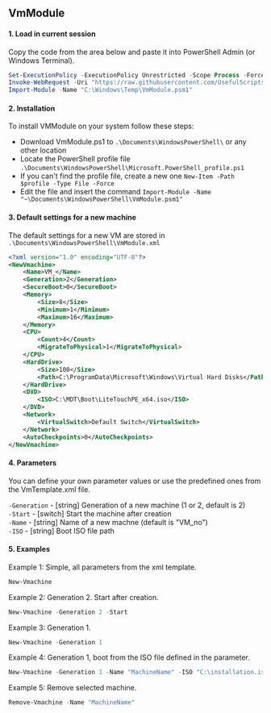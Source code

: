 ## VmModule

#### 1. Load in current session

Copy the code from the area below and paste it into PowerShell Admin (or Windows Terminal).

```powershell
Set-ExecutionPolicy -ExecutionPolicy Unrestricted -Scope Process -Force
Invoke-WebRequest -Uri "https://raw.githubusercontent.com/UsefulScripts01/PsModules/main/VmModule.psm1" -OutFile "C:\Windows\Temp\VmModule.psm1"
Import-Module -Name "C:\Windows\Temp\VmModule.psm1"
```


#### 2. Installation

To install VMModule on your system follow these steps:
- Download VmModule.ps1 to `.\Documents\WindowsPowerShell\` or any other location
- Locate the PowerShell profile file `.\Documents\WindowsPowerShell\Microsoft.PowerShell_profile.ps1`
- If you can't find the profile file, create a new one `New-Item -Path $profile -Type File -Force`
- Edit the file and insert the command `Import-Module -Name "~\Documents\WindowsPowerShell\VmModule.psm1"`


#### 3. Default settings for a new machine

The default settings for a new VM are stored in `.\Documents\WindowsPowerShell\VmModule.xml`

```xml
<?xml version="1.0" encoding="UTF-8"?>
<NewVmachine>
    <Name>VM_</Name>
    <Generation>2</Generation>
    <SecureBoot>0</SecureBoot>
    <Memory>
        <Size>8</Size>
        <Minimum>1</Minimum>
        <Maximum>16</Maximum>
    </Memory>
    <CPU>
        <Count>4</Count>
        <MigrateToPhysical>1</MigrateToPhysical>
    </CPU>
    <HardDrive>
        <Size>100</Size>
        <Path>C:\ProgramData\Microsoft\Windows\Virtual Hard Disks</Path>
    </HardDrive>
    <DVD>
        <ISO>C:\MDT\Boot\LiteTouchPE_x64.iso</ISO>
    </DVD>
    <Network>
        <VirtualSwitch>Default Switch</VirtualSwitch>
    </Network>
    <AutoCheckpoints>0</AutoCheckpoints>
</NewVmachine>
```

#### 4. Parameters

You can define your own parameter values or use the predefined ones from the VmTemplate.xml file.

`-Generation` - [string] Generation of a new machine (1 or 2, default is 2) \
`-Start` - [switch] Start the machine after creation \
`-Name` - [string] Name of a new machne (default is "VM_no") \
`-ISO` - [string] Boot ISO file path


#### 5. Examples

Example 1: Simple, all parameters from the xml template.
```powershell
New-Vmachine
```
Example 2: Generation 2. Start after creation.
```powershell
New-Vmachine -Generation 2 -Start
```
Example 3: Generation 1.
```powershell
New-Vmachine -Generation 1
```
Example 4: Generation 1, boot from the ISO file defined in the parameter.
```powershell
New-Vmachine -Generation 1 -Name "MachineName" -ISO "C:\installation.iso"
```
Example 5: Remove selected machine.
```powershell
Remove-Vmachine -Name "MachineName"
```
